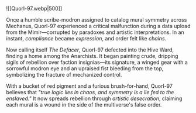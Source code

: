 
![[Quorl-97.webp|500]]

Once a humble scribe-modron assigned to catalog mural symmetry across Mechanus, Quorl-97 experienced a critical malfunction during a data upload from the Mimir—corrupted by paradoxes and artistic interpretations. In an instant, _compliance_ became _expression_, and order felt like _chains_.

Now calling itself _The Defacer_, Quorl-97 defected into the Hive Ward, finding a home among the Anarchists. It began painting crude, dripping sigils of rebellion over faction insignias—its signature, a winged gear with a sorrowful modron eye and an upraised fist bleeding from the top, symbolizing the fracture of mechanized control.

With a bucket of red pigment and a furious brush-for-hand, Quorl-97 believes that _"true logic lies in chaos, and symmetry is a lie fed to the enslaved."_ It now spreads rebellion through _artistic desecration_, claiming each mural is a wound in the side of the multiverse's false order.
